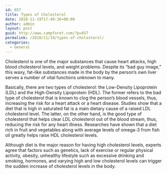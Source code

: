 ```yaml
---
id: 657
title: Types of Cholesterol
date: 2010-11-19T17:49:36+00:00
author: admin
layout: post
guid: http://www.campforet.com/?p=657
permalink: /2010/11/19/types-of-cholesterol/
categories:
  - General
---
```

Cholesterol is one of the major substances that cause heart attacks, high blood cholesterol levels, and weight problems. Despite its “bad guy image,” this waxy, fat-like substances made in the body by the person’s own liver serves a number of vital functions unknown to many. 

Basically, there are two types of cholesterol: the Low-Density Lipoprotein (LDL) and the High-Density Lipoprotein (HDL). The former refers to the bad type of cholesterol that is known to clog the person’s blood vessels, thus, increasing the risk for a heart attack or a heart disease. Studies show that a diet that is high in saturated fat is a main dietary cause of a raised LDL cholesterol level. The latter, on the other hand, is the good type of cholesterol that helps clear LDL cholesterol out of the blood stream, thus, reducing the risk for any heart illness. Researches have shown that a diet rich in fruit and vegetables along with average levels of omega-3 from fish oil greatly helps raise HDL cholesterol levels. 

Although diet is the major reason for having high cholesterol levels, experts agree that factors such as genetics, lack of exercise or regular physical activity, obesity, unhealthy lifestyle such as excessive drinking and smoking, hormones, and varying high and low cholesterol levels can trigger the sudden increase of cholesterol levels in the body.